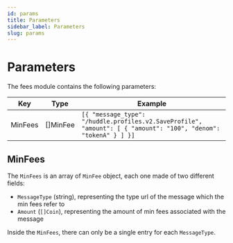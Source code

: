 ```yaml
---
id: params
title: Parameters
sidebar_label: Parameters
slug: params
---
```


# Parameters

The fees module contains the following parameters:

| Key     | Type     | Example                                                                                                         |
|---------|----------|-----------------------------------------------------------------------------------------------------------------|
| MinFees | []MinFee | `[{ "message_type": "/huddle.profiles.v2.SaveProfile", "amount": [ { "amount": "100", "denom": "tokenA" } ] }]` |

## MinFees 
The `MinFees` is an array of `MinFee` object, each one made of two different fields: 

* `MessageType` (string), representing the type url of the message which the min fees refer to 
* `Amount` (`[]Coin`), representing the amount of min fees associated with the message

Inside the `MinFees`, there can only be a single entry for each `MessageType`.